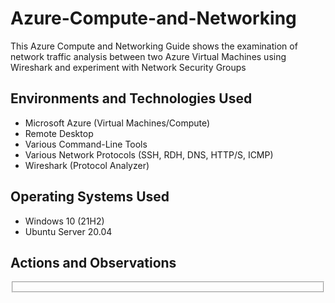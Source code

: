 # Azure-Compute-and-Networking
This Azure Compute and Networking Guide shows the examination of network traffic analysis between two Azure Virtual Machines using Wireshark and experiment with Network Security Groups
 <section id="header-section">
  <h1>Environments and Technologies Used</h1>
  <ul>
    <li>Microsoft Azure (Virtual Machines/Compute)</li>
    <li>Remote Desktop</li>
    <li>Various Command-Line Tools</li>
    <li>Various Network Protocols (SSH, RDH, DNS, HTTP/S, ICMP)</li>
    <li>Wireshark (Protocol Analyzer)</li>
  </ul>
  <h1>Operating Systems Used</h1>
  <ul>
    <li>Windows 10 (21H2)</li>
    <li>Ubuntu Server 20.04</li>
  </ul>
 </section>
 <section id="steps">
  <h1>Actions and Observations</h1>
  <fieldset>
   <img 
  </fieldset>
 </section>
